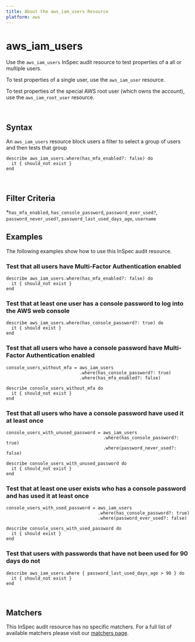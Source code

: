 ```yaml
---
title: About the aws_iam_users Resource
platform: aws
---
```


# aws_iam_users

Use the `aws_iam_users` InSpec audit resource to test properties of a all or multiple users.

To test properties of a single user, use the `aws_iam_user` resource.

To test properties of the special AWS root user (which owns the account), use the `aws_iam_root_user` resource.

<br>

## Syntax

An `aws_iam_users` resource block users a filter to select a group of users and then tests that group

    describe aws_iam_users.where(has_mfa_enabled?: false) do
      it { should_not exist }
    end

<br>

## Filter Criteria

*`has_mfa_enabled`, `has_console_password`, `password_ever_used?`, `password_never_used?`, `password_last_used_days_ago`, `username`

## Examples

The following examples show how to use this InSpec audit resource.

### Test that all users have Multi-Factor Authentication enabled

    describe aws_iam_users.where(has_mfa_enabled?: false) do
      it { should_not exist }
    end

### Test that at least one user has a console password to log into the AWS web console

    describe aws_iam_users.where(has_console_password?: true) do
      it { should exist }
    end

### Test that all users who have a console password have Multi-Factor Authentication enabled

    console_users_without_mfa = aws_iam_users
                                .where(has_console_password?: true)
                                .where(has_mfa_enabled?: false)

    describe console_users_without_mfa do
      it { should_not exist }
    end

### Test that all users who have a console password have used it at least once

    console_users_with_unused_password = aws_iam_users
                                         .where(has_console_password?: true)
                                         .where(password_never_used?: false)

    describe console_users_with_unused_password do
      it { should_not exist }
    end

### Test that at least one user exists who has a console password and has used it at least once

    console_users_with_used_password = aws_iam_users
                                       .where(has_console_password?: true)
                                       .where(password_ever_used?: false)

    describe console_users_with_used_password do
      it { should exist }
    end


### Test that users with passwords that have not been used for 90 days do not

    describe aws_iam_users.where { password_last_used_days_ago > 90 } do
      it { should_not exist }
    end

<br>

## Matchers

This InSpec audit resource has no specific matchers. 
For a full list of available matchers please visit our [matchers page](https://www.inspec.io/docs/reference/matchers/).